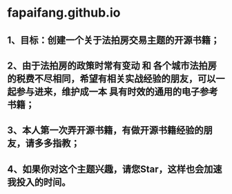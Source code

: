 # fapaifang.github.io
## 1、目标：创建一个关于法拍房交易主题的开源书籍；
## 2、由于法拍房的政策时常有变动 和 各个城市法拍房的税费不尽相同，希望有相关实战经验的朋友，可以一起参与进来，维护成一本 具有时效的通用的电子参考书籍；
## 3、本人第一次弄开源书籍，有做开源书籍经验的朋友，请多多指教；
## 4、如果你对这个主题兴趣，请您Star，这样也会加速我投入的时间。


